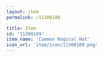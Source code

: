 ```yaml
---
layout: item
permalink: /11300109

title: Item
id: '11300109'
item_name: 'Common Magical Hat'
icon_url: 'item/icon/11300109.png'
---
```


